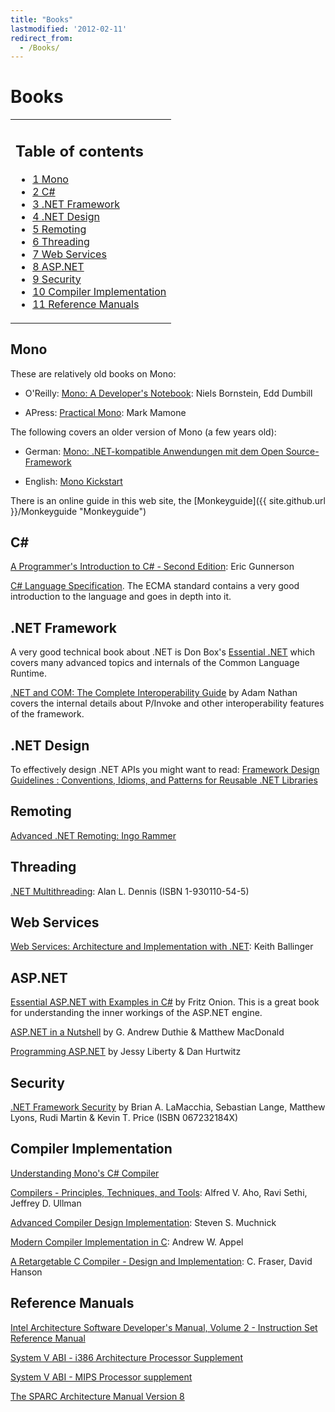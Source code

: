 ```yaml
---
title: "Books"
lastmodified: '2012-02-11'
redirect_from:
  - /Books/
---
```


Books
=====

<table>
<col width="100%" />
<tbody>
<tr class="odd">
<td align="left"><h2>Table of contents</h2>
<ul>
<li><a href="#mono">1 Mono</a></li>
<li><a href="#c">2 C#</a></li>
<li><a href="#net-framework">3 .NET Framework</a></li>
<li><a href="#net-design">4 .NET Design</a></li>
<li><a href="#remoting">5 Remoting</a></li>
<li><a href="#threading">6 Threading</a></li>
<li><a href="#web-services">7 Web Services</a></li>
<li><a href="#aspnet">8 ASP.NET</a></li>
<li><a href="#security">9 Security</a></li>
<li><a href="#compiler-implementation">10 Compiler Implementation</a></li>
<li><a href="#reference-manuals">11 Reference Manuals</a></li>
</ul></td>
</tr>
</tbody>
</table>

Mono
----

These are relatively old books on Mono:

-   O'Reilly: [Mono: A Developer's Notebook](http://www.oreilly.com/catalog/monoadn/): Niels Bornstein, Edd Dumbill

-   APress: [Practical Mono](http://www.apress.com/book/bookDisplay.html?bID=10027): Mark Mamone

The following covers an older version of Mono (a few years old):

-   German: [Mono: .NET-kompatible Anwendungen mit dem Open Source-Framework](http://www.amazon.de/exec/obidos/ASIN/3827264928/qid=1050051051/sr=2-1/ref=sr_2_3_1/028-2755135-1623712)

-   English: [Mono Kickstart](http://www.amazon.com/exec/obidos/tg/detail/-/0672325799/ref=pd_sim_b_1/102-2260035-7729704?%5Fencoding=UTF8&v=glance)

There is an online guide in this web site, the [Monkeyguide]({{ site.github.url }}/Monkeyguide "Monkeyguide")

C\#
---

[A Programmer's Introduction to C\# - Second Edition](http://www.amazon.com/exec/obidos/tg/detail/-/1893115623/qid=1086275793/sr=8-2/ref=sr_8_xs_ap_i2_xgl14/103-3987558-5955806?v=glance&s=books&n=507846): Eric Gunnerson

[C\# Language Specification](http://www.ecma-international.org/publications/standards/Ecma-334.htm). The ECMA standard contains a very good introduction to the language and goes in depth into it.

.NET Framework
--------------

A very good technical book about .NET is Don Box's [Essential .NET](http://www.amazon.com/exec/obidos/ASIN/0201734117/qid=1109255921/sr=2-1/ref=pd_bbs_b_2_1/102-2260035-7729704) which covers many advanced topics and internals of the Common Language Runtime.

[.NET and COM: The Complete Interoperability Guide](http://www.amazon.com/exec/obidos/tg/detail/-/067232170X/qid=1109258781/sr=8-1/ref=pd_ka_1/102-2260035-7729704?v=glance&s=books&n=507846) by Adam Nathan covers the internal details about P/Invoke and other interoperability features of the framework.

.NET Design
-----------

To effectively design .NET APIs you might want to read: [Framework Design Guidelines : Conventions, Idioms, and Patterns for Reusable .NET Libraries](http://www.amazon.com/exec/obidos/tg/detail/-/0321246756/qid=1127061227/sr=2-2/ref=pd_bbs_b_2_2/102-2260035-7729704?v=glance&s=books)

Remoting
--------

[Advanced .NET Remoting: Ingo Rammer](http://www.dotnetremoting.cc/book/AdvancedDotNetRemoting.asp)

Threading
---------

[.NET Multithreading](http://www.bookpool.com/.x/maijdy6d0n/ss/1?qs=1-930110-54-5&Go.x=0&Go.y=0&Go=Go): Alan L. Dennis (ISBN 1-930110-54-5)

Web Services
------------

[Web Services: Architecture and Implementation with .NET](http://www.amazon.com/exec/obidos/tg/detail/-/0321113594/qid=1086275941/sr=1-1/ref=sr_1_1/103-3987558-5955806?v=glance&s=books): Keith Ballinger

ASP.NET
-------

[Essential ASP.NET with Examples in C\#](http://www.amazon.com/exec/obidos/tg/detail/-/0201760401/qid=1086275991/sr=1-1/ref=sr_1_1/103-3987558-5955806?v=glance&s=books) by Fritz Onion. This is a great book for understanding the inner workings of the ASP.NET engine.

[ASP.NET in a Nutshell](http://www.amazon.com/exec/obidos/tg/detail/-/0596005202/qid=1086276030/sr=1-1/ref=sr_1_1/103-3987558-5955806?v=glance&s=books) by G. Andrew Duthie & Matthew MacDonald

[Programming ASP.NET](http://www.amazon.com/exec/obidos/tg/detail/-/0596004877/qid=1086276087/sr=1-1/ref=sr_1_1/103-3987558-5955806?v=glance&s=books) by Jessy Liberty & Dan Hurtwitz

Security
--------

[.NET Framework Security](http://www.amazon.com/exec/obidos/tg/detail/-/067232184X/qid=1110823169/sr=8-1/ref=pd_csp_1/103-9518434-1095811?v=glance&s=books&n=507846) by Brian A. LaMacchia, Sebastian Lange, Matthew Lyons, Rudi Martin & Kevin T. Price (ISBN 067232184X)

Compiler Implementation
-----------------------

[Understanding Mono's C\# Compiler](https://bitly.com/understanding-mono-c-sharp-compiler)

[Compilers - Principles, Techniques, and Tools](http://www.bookpool.com/.x/maijdyouz8/ss/1?qs=ompilers+-+Principles%2C+Techniques%2C+and+Tools&Go.x=0&Go.y=0&Go=Go): Alfred V. Aho, Ravi Sethi, Jeffrey D. Ullman

[Advanced Compiler Design Implementation](http://www.bookpool.com/.x/maijdytn50/sm/1558603204): Steven S. Muchnick

[Modern Compiler Implementation in C](http://www.amazon.com/exec/obidos/tg/detail/-/052158390X/qid=1086276294/sr=1-2/ref=sr_1_2/103-3987558-5955806?v=glance&s=books): Andrew W. Appel

[A Retargetable C Compiler - Design and Implementation](http://www.bookpool.com/.x/maijdyvlor/ss/1?qs=A+Retargetable+C+Compiler&Go.x=0&Go.y=0&Go=Go): C. Fraser, David Hanson

Reference Manuals
-----------------

[Intel Architecture Software Developer's Manual, Volume 2 - Instruction Set Reference Manual](http://developer.intel.com/design/pentium/manuals/24319101.pdf)

[System V ABI - i386 Architecture Processor Supplement](http://www.caldera.com/developers/devspecs/abi386-4.pdf)

[System V ABI - MIPS Processor supplement](http://www.caldera.com/developers/devspecs/mipsabi.pdf)

[The SPARC Architecture Manual Version 8](http://www.sparc.org/standards/V8.pdf)

